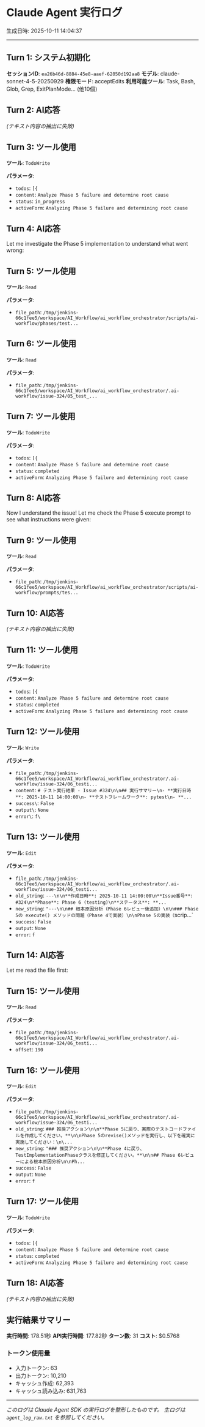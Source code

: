 # Claude Agent 実行ログ

生成日時: 2025-10-11 14:04:37

---

## Turn 1: システム初期化

**セッションID**: `ea26b46d-8884-45e8-aaef-62050d192aa8`
**モデル**: claude-sonnet-4-5-20250929
**権限モード**: acceptEdits
**利用可能ツール**: Task, Bash, Glob, Grep, ExitPlanMode... (他10個)

## Turn 2: AI応答

*(テキスト内容の抽出に失敗)*

## Turn 3: ツール使用

**ツール**: `TodoWrite`

**パラメータ**:
- `todos`: `[{`
- `content`: `Analyze Phase 5 failure and determine root cause`
- `status`: `in_progress`
- `activeForm`: `Analyzing Phase 5 failure and determining root cause`

## Turn 4: AI応答

Let me investigate the Phase 5 implementation to understand what went wrong:

## Turn 5: ツール使用

**ツール**: `Read`

**パラメータ**:
- `file_path`: `/tmp/jenkins-66c1fee5/workspace/AI_Workflow/ai_workflow_orchestrator/scripts/ai-workflow/phases/test...`

## Turn 6: ツール使用

**ツール**: `Read`

**パラメータ**:
- `file_path`: `/tmp/jenkins-66c1fee5/workspace/AI_Workflow/ai_workflow_orchestrator/.ai-workflow/issue-324/05_test_...`

## Turn 7: ツール使用

**ツール**: `TodoWrite`

**パラメータ**:
- `todos`: `[{`
- `content`: `Analyze Phase 5 failure and determine root cause`
- `status`: `completed`
- `activeForm`: `Analyzing Phase 5 failure and determining root cause`

## Turn 8: AI応答

Now I understand the issue! Let me check the Phase 5 execute prompt to see what instructions were given:

## Turn 9: ツール使用

**ツール**: `Read`

**パラメータ**:
- `file_path`: `/tmp/jenkins-66c1fee5/workspace/AI_Workflow/ai_workflow_orchestrator/scripts/ai-workflow/prompts/tes...`

## Turn 10: AI応答

*(テキスト内容の抽出に失敗)*

## Turn 11: ツール使用

**ツール**: `TodoWrite`

**パラメータ**:
- `todos`: `[{`
- `content`: `Analyze Phase 5 failure and determine root cause`
- `status`: `completed`
- `activeForm`: `Analyzing Phase 5 failure and determining root cause`

## Turn 12: ツール使用

**ツール**: `Write`

**パラメータ**:
- `file_path`: `/tmp/jenkins-66c1fee5/workspace/AI_Workflow/ai_workflow_orchestrator/.ai-workflow/issue-324/06_testi...`
- `content`: `# テスト実行結果 - Issue #324\n\n## 実行サマリー\n- **実行日時**: 2025-10-11 14:00:00\n- **テストフレームワーク**: pytest\n- **...`
- `success\`: `False`
- `output\`: `None`
- `error\`: `f\`

## Turn 13: ツール使用

**ツール**: `Edit`

**パラメータ**:
- `file_path`: `/tmp/jenkins-66c1fee5/workspace/AI_Workflow/ai_workflow_orchestrator/.ai-workflow/issue-324/06_testi...`
- `old_string`: `---\n\n**作成日時**: 2025-10-11 14:00:00\n**Issue番号**: #324\n**Phase**: Phase 6 (testing)\n**ステータス**: **...`
- `new_string`: `"---\n\n## 根本原因分析（Phase 6レビュー後追加）\n\n### Phase 5の execute() メソッドの問題（Phase 4で実装）\n\nPhase 5の実装（`scrip...`
- `success`: `False`
- `output`: `None`
- `error`: `f`

## Turn 14: AI応答

Let me read the file first:

## Turn 15: ツール使用

**ツール**: `Read`

**パラメータ**:
- `file_path`: `/tmp/jenkins-66c1fee5/workspace/AI_Workflow/ai_workflow_orchestrator/.ai-workflow/issue-324/06_testi...`
- `offset`: `190`

## Turn 16: ツール使用

**ツール**: `Edit`

**パラメータ**:
- `file_path`: `/tmp/jenkins-66c1fee5/workspace/AI_Workflow/ai_workflow_orchestrator/.ai-workflow/issue-324/06_testi...`
- `old_string`: `### 推奨アクション\n\n**Phase 5に戻り、実際のテストコードファイルを作成してください。**\n\nPhase 5のrevise()メソッドを実行し、以下を確実に実施してください：\n\...`
- `new_string`: `"### 推奨アクション\n\n**Phase 4に戻り、TestImplementationPhaseクラスを修正してください。**\n\n## Phase 6レビューによる根本原因分析\n\nPh...`
- `success`: `False`
- `output`: `None`
- `error`: `f`

## Turn 17: ツール使用

**ツール**: `TodoWrite`

**パラメータ**:
- `todos`: `[{`
- `content`: `Analyze Phase 5 failure and determine root cause`
- `status`: `completed`
- `activeForm`: `Analyzing Phase 5 failure and determining root cause`

## Turn 18: AI応答

*(テキスト内容の抽出に失敗)*

## 実行結果サマリー

**実行時間**: 178.51秒
**API実行時間**: 177.82秒
**ターン数**: 31
**コスト**: $0.5768

### トークン使用量
- 入力トークン: 63
- 出力トークン: 10,210
- キャッシュ作成: 62,393
- キャッシュ読み込み: 631,763

---

*このログは Claude Agent SDK の実行ログを整形したものです。*
*生ログは `agent_log_raw.txt` を参照してください。*